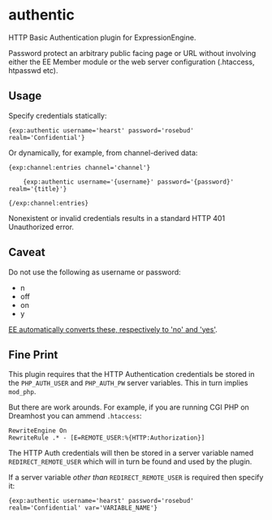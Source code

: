 authentic
=========

HTTP Basic Authentication plugin for ExpressionEngine.

Password protect an arbitrary public facing page or URL without involving either the EE Member module or the web server configuration (.htaccess, htpasswd etc).

Usage
-----

Specify credentials statically:

    {exp:authentic username='hearst' password='rosebud' realm='Confidential'}

Or dynamically, for example, from channel-derived data:

    {exp:channel:entries channel='channel'}

        {exp:authentic username='{username}' password='{password}' realm='{title}'}

    {/exp:channel:entries}

Nonexistent or invalid credentials results in a standard HTTP 401 Unauthorized error.

Caveat
------

Do not use the following as username or password:

* n
* off
* on
* y

[EE automatically converts these, respectively to 'no' and 'yes'](http://expressionengine.com/user_guide/development/usage/template.html).

Fine Print
----------

This plugin requires that the HTTP Authentication credentials be stored in the `PHP_AUTH_USER` and `PHP_AUTH_PW` server variables. This in turn implies `mod_php`.

But there are work arounds. For example, if you are running CGI PHP on Dreamhost you can ammend `.htaccess`:

    RewriteEngine On
    RewriteRule .* - [E=REMOTE_USER:%{HTTP:Authorization}]

The HTTP Auth credentials will then be stored in a server variable named `REDIRECT_REMOTE_USER` which will in turn be found and used by the plugin.

If a server variable *other than* `REDIRECT_REMOTE_USER` is required then specify it:

    {exp:authentic username='hearst' password='rosebud' realm='Confidential' var='VARIABLE_NAME'}
